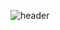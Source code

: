 ![header](https://capsule-render.vercel.app/api?type=soft&color=abbaab&height=200&section=header&text=Sally's%20AIFFELog%20✨&fontSize=70&animation=blink&fontColor=ffffff)


